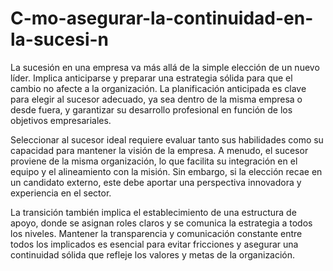 # C-mo-asegurar-la-continuidad-en-la-sucesi-n
La sucesión en una empresa va más allá de la simple elección de un nuevo líder. Implica anticiparse y preparar una estrategia sólida para que el cambio no afecte a la organización. La planificación anticipada es clave para elegir al sucesor adecuado, ya sea dentro de la misma empresa o desde fuera, y garantizar su desarrollo profesional en función de los objetivos empresariales.

Seleccionar al sucesor ideal requiere evaluar tanto sus habilidades como su capacidad para mantener la visión de la empresa. A menudo, el sucesor proviene de la misma organización, lo que facilita su integración en el equipo y el alineamiento con la misión. Sin embargo, si la elección recae en un candidato externo, este debe aportar una perspectiva innovadora y experiencia en el sector.

La transición también implica el establecimiento de una estructura de apoyo, donde se asignan roles claros y se comunica la estrategia a todos los niveles. Mantener la transparencia y comunicación constante entre todos los implicados es esencial para evitar fricciones y asegurar una continuidad sólida que refleje los valores y metas de la organización.
